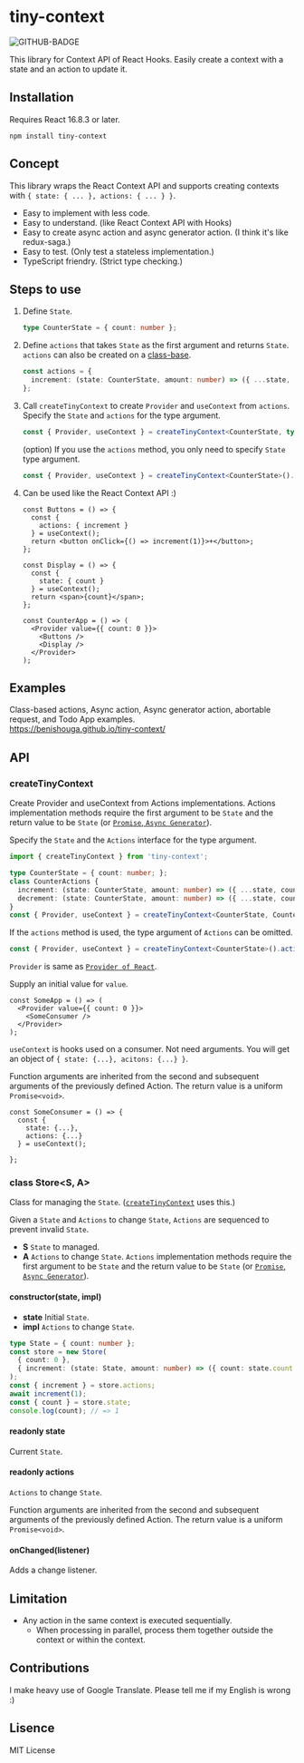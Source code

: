 # tiny-context

![GITHUB-BADGE](https://github.com/benishouga/tiny-context/workflows/Node.js%20CI/badge.svg)

This library for Context API of React Hooks. Easily create a context with a state and an action to update it.

## Installation

Requires React 16.8.3 or later.

```
npm install tiny-context
```

## Concept

This library wraps the React Context API and supports creating contexts with `{ state: { ... }, actions: { ... } }`.

- Easy to implement with less code.
- Easy to understand. (like React Context API with Hooks)
- Easy to create async action and async generator action. (I think it's like redux-saga.)
- Easy to test. (Only test a stateless implementation.)
- TypeScript friendry. (Strict type checking.)

## Steps to use

1. Define `State`.
   ```ts
   type CounterState = { count: number };
   ```
2. Define `actions` that takes `State` as the first argument and returns `State`. `actions` can also be created on a [class-base](https://benishouga.github.io/tiny-context/).
   ```ts
   const actions = {
     increment: (state: CounterState, amount: number) => ({ ...state, count: state.count + amount })
   };
   ```
3. Call `createTinyContext` to create `Provider` and `useContext` from `actions`. Specify the `State` and `actions` for the type argument.
   ```ts
   const { Provider, useContext } = createTinyContext<CounterState, typeof actions>(actions);
   ```
   (option) If you use the `actions` method, you only need to specify `State` type argument.
   ```ts
   const { Provider, useContext } = createTinyContext<CounterState>().actions(actions);
   ```
4. Can be used like the React Context API :)

   ```tsx
   const Buttons = () => {
     const {
       actions: { increment }
     } = useContext();
     return <button onClick={() => increment(1)}>+</button>;
   };

   const Display = () => {
     const {
       state: { count }
     } = useContext();
     return <span>{count}</span>;
   };

   const CounterApp = () => (
     <Provider value={{ count: 0 }}>
       <Buttons />
       <Display />
     </Provider>
   );
   ```

## Examples

Class-based actions, Async action, Async generator action, abortable request, and Todo App examples.<br>
https://benishouga.github.io/tiny-context/

## API

### createTinyContext

Create Provider and useContext from Actions implementations. Actions implementation methods require the first argument to be `State` and the return value to be `State` (or [`Promise`, `Async Generator`](https://benishouga.github.io/tiny-context/)).

Specify the `State` and the `Actions` interface for the type argument.

```ts
import { createTinyContext } from 'tiny-context';

type CounterState = { count: number; };
class CounterActions {
  increment: (state: CounterState, amount: number) => ({ ...state, count: state.count + amount })
  decrement: (state: CounterState, amount: number) => ({ ...state, count: state.count - amount })
}
const { Provider, useContext } = createTinyContext<CounterState, CounterActions>(new CounterActions());
```

If the `actions` method is used, the type argument of `Actions` can be omitted.

```ts
const { Provider, useContext } = createTinyContext<CounterState>().actions(new CounterActions());
```

`Provider` is same as [`Provider of React`](https://reactjs.org/docs/context.html#contextprovider).

Supply an initial value for `value`.

```tsx
const SomeApp = () => (
  <Provider value={{ count: 0 }}>
    <SomeConsumer />
  </Provider>
);
```

`useContext` is hooks used on a consumer. Not need arguments. You will get an object of `{ state: {...}, acitons: {...} }`.

Function arguments are inherited from the second and subsequent arguments of the previously defined Action. The return value is a uniform `Promise<void>`.

```tsx
const SomeConsumer = () => {
  const {
    state: {...},
    actions: {...}
  } = useContext();

};
```

### class Store<S, A>

Class for managing the `State`. ([`createTinyContext`](https://github.com/benishouga/tiny-context#createTinyContext) uses this.)

Given a `State` and `Actions` to change `State`, `Actions` are sequenced to prevent invalid `State`.

- **S** `State` to managed.
- **A** `Actions` to change `State`. `Actions` implementation methods require the first argument to be `State` and the return value to be `State` (or [`Promise`, `Async Generator`](https://benishouga.github.io/tiny-context/)).

#### constructor(state, impl)

- **state** Initial `State`.
- **impl** `Actions` to change `State`.

```ts
type State = { count: number };
const store = new Store(
  { count: 0 },
  { increment: (state: State, amount: number) => ({ count: state.count + amount }) }
);
const { increment } = store.actions;
await increment(1);
const { count } = store.state;
console.log(count); // => 1
```

#### readonly state

Current `State`.

#### readonly actions

`Actions` to change `State`.

Function arguments are inherited from the second and subsequent arguments of the previously defined Action. The return value is a uniform `Promise<void>`.

#### onChanged(listener)

Adds a change listener.

## Limitation

- Any action in the same context is executed sequentially.
  - When processing in parallel, process them together outside the context or within the context.

## Contributions

I make heavy use of Google Translate. Please tell me if my English is wrong :)

## Lisence

MIT License
